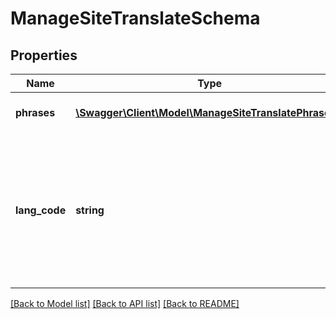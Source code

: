 # ManageSiteTranslateSchema

## Properties
Name | Type | Description | Notes
------------ | ------------- | ------------- | -------------
**phrases** | [**\Swagger\Client\Model\ManageSiteTranslatePhrases[]**](ManageSiteTranslatePhrases.md) | Array of phrases to translate | 
**lang_code** | **string** | The language code (short version) of the language to translate to. If not provided, translates in all languages | [optional] 

[[Back to Model list]](../README.md#documentation-for-models) [[Back to API list]](../README.md#documentation-for-api-endpoints) [[Back to README]](../README.md)


